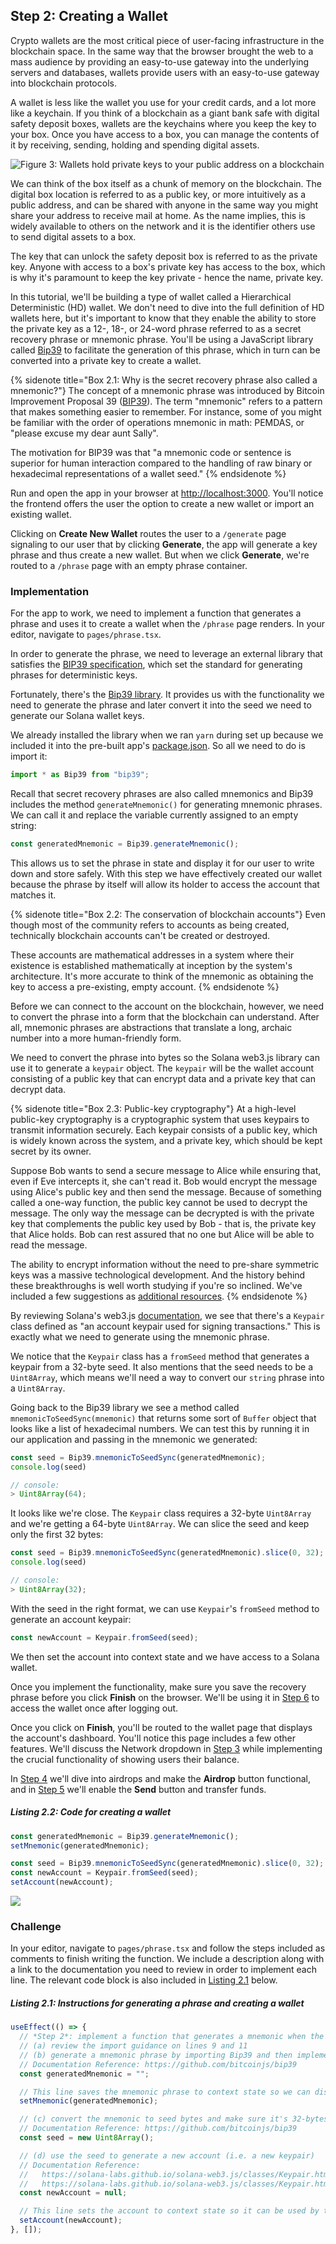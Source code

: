 ## Step 2: Creating a Wallet

Crypto wallets are the most critical piece of user-facing infrastructure in the blockchain space. In the same way that the browser brought the web to a mass audience by providing an easy-to-use gateway into the underlying servers and databases, wallets provide users with an easy-to-use gateway into blockchain protocols.

A wallet is less like the wallet you use for your credit cards, and a lot more like a keychain. If you think of a blockchain as a giant bank safe with digital safety deposit boxes, wallets are the keychains where you keep the key to your box. Once you have access to a box, you can manage the contents of it by receiving, sending, holding and spending digital assets.

![Figure 3: Wallets hold private keys to your public address on a blockchain](https://raw.githubusercontent.com/dgamboa/writing-stage/main/public/safe.jpeg)

We can think of the box itself as a chunk of memory on the blockchain. The digital box location is referred to as a public key, or more intuitively as a public address, and can be shared with anyone in the same way you might share your address to receive mail at home. As the name implies, this is widely available to others on the network and it is the identifier others use to send digital assets to a box.

The key that can unlock the safety deposit box is referred to as the private key. Anyone with access to a box's private key has access to the box, which is why it's paramount to keep the key private - hence the name, private key.

In this tutorial, we'll be building a type of wallet called a Hierarchical Deterministic (HD) wallet. We don't need to dive into the full definition of HD wallets here, but it's important to know that they enable the ability to store the private key as a 12-, 18-, or 24-word phrase referred to as a secret recovery phrase or mnemonic phrase. You'll be using a JavaScript library called [Bip39](https://github.com/bitcoinjs/bip39) to facilitate the generation of this phrase, which in turn can be converted into a private key to create a wallet.

{% sidenote title="Box 2.1: Why is the secret recovery phrase also called a mnemonic?"}
The concept of a mnemonic phrase was introduced by Bitcoin Improvement Proposal 39 ([BIP39](https://github.com/bitcoin/bips/blob/master/bip-0039.mediawiki)). The term "mnemonic" refers to a pattern that makes something easier to remember. For instance, some of you might be familiar with the order of operations mnemonic in math: PEMDAS, or "please excuse my dear aunt Sally".

The motivation for BIP39 was that "a mnemonic code or sentence is superior for human interaction compared to the handling of raw binary or hexadecimal representations of a wallet seed."
{% endsidenote %}

Run and open the app in your browser at [http://localhost:3000](http://localhost:3000). You'll notice the frontend offers the user the option to create a new wallet or import an existing wallet.

Clicking on **Create New Wallet** routes the user to a `/generate` page signaling to our user that by clicking **Generate**, the app will generate a key phrase and thus create a new wallet. But when we click **Generate**, we're routed to a `/phrase` page with an empty phrase container.

### Implementation

For the app to work, we need to implement a function that generates a phrase and uses it to create a wallet when the `/phrase` page renders. In your editor, navigate to `pages/phrase.tsx`.

In order to generate the phrase, we need to leverage an external library that satisfies the [BIP39 specification](https://github.com/bitcoin/bips/blob/master/bip-0039.mediawiki), which set the standard for generating phrases for deterministic keys. 

Fortunately, there's the [Bip39 library](https://github.com/bitcoinjs/bip39). It provides us with the functionality we need to generate the phrase and later convert it into the seed we need to generate our Solana wallet keys.

We already installed the library when we ran `yarn` during set up because we included it into the pre-built app's [package.json](https://github.com/figment-networks/wallet-tutorial/blob/main/package.json). So all we need to do is import it:

```javascript
import * as Bip39 from "bip39";
```

Recall that secret recovery phrases are also called mnemonics and Bip39 includes the method `generateMnemonic()` for generating mnemonic phrases. We can call it and replace the variable currently assigned to an empty string:

```javascript
const generatedMnemonic = Bip39.generateMnemonic();
```

This allows us to set the phrase in state and display it for our user to write down and store safely. With this step we have effectively created our wallet because the phrase by itself will allow its holder to access the account that matches it.

{% sidenote title="Box 2.2: The conservation of blockchain accounts"}
Even though most of the community refers to accounts as being created, technically blockchain accounts can't be created or destroyed.

These accounts are mathematical addresses in a system where their existence is established mathematically at inception by the system's architecture. It's more accurate to think of the mnemonic as obtaining the key to access a pre-existing, empty account.
{% endsidenote %}

Before we can connect to the account on the blockchain, however, we need to convert the phrase into a form that the blockchain can understand. After all, mnemonic phrases are abstractions that translate a long, archaic number into a more human-friendly form.

We need to convert the phrase into bytes so the Solana web3.js library can use it to generate a `keypair` object. The `keypair` will be the wallet account consisting of a public key that can encrypt data and a private key that can decrypt data.

{% sidenote title="Box 2.3: Public-key cryptography"}
At a high-level public-key cryptography is a cryptographic system that uses keypairs to transmit information securely. Each keypair consists of a public key, which is widely known across the system, and a private key, which should be kept secret by its owner.

Suppose Bob wants to send a secure message to Alice while ensuring that, even if Eve intercepts it, she can't read it. Bob would encrypt the message using Alice's public key and then send the message. Because of something called a one-way function, the public key cannot be used to decrypt the message. The only way the message can be decrypted is with the private key that complements the public key used by Bob - that is, the private key that Alice holds. Bob can rest assured that no one but Alice will be able to read the message.

The ability to encrypt information without the need to pre-share symmetric keys was a massive technological development. And the history behind these breakthroughs is well worth studying if you're so inclined. We've included a few suggestions as [additional resources](#additional-resources).
{% endsidenote %}

By reviewing Solana's web3.js [documentation](https://solana-labs.github.io/solana-web3.js/index.html), we see that there's a `Keypair` class defined as "an account keypair used for signing transactions." This is exactly what we need to generate using the mnemonic phrase.

We notice that the `Keypair` class has a `fromSeed` method that generates a keypair from a 32-byte seed. It also mentions that the seed needs to be a `Uint8Array`, which means we'll need a way to convert our `string` phrase into a `Uint8Array`.

Going back to the Bip39 library we see a method called `mnemonicToSeedSync(mnemonic)` that returns some sort of `Buffer` object that looks like a list of hexadecimal numbers. We can test this by running it in our application and passing in the mnemonic we generated:

```javascript
const seed = Bip39.mnemonicToSeedSync(generatedMnemonic);
console.log(seed)

// console:
> Uint8Array(64);
```

It looks like we're close. The `Keypair` class requires a 32-byte `Uint8Array` and we're getting a 64-byte `Uint8Array`. We can slice the seed and keep only the first 32 bytes:

```javascript
const seed = Bip39.mnemonicToSeedSync(generatedMnemonic).slice(0, 32);
console.log(seed)

// console:
> Uint8Array(32);
```

With the seed in the right format, we can use `Keypair`'s `fromSeed` method to generate an account keypair:

```javascript
const newAccount = Keypair.fromSeed(seed);
```

We then set the account into context state and we have access to a Solana wallet.

Once you implement the functionality, make sure you save the recovery phrase before you click **Finish** on the browser. We'll be using it in [Step 6](https://learn.figment.io/tutorials/solana-wallet-step-6) to access the wallet once after logging out. 

Once you click on **Finish**, you'll be routed to the wallet page that displays the account's dashboard. You'll notice this page includes a few other features. We'll discuss the Network dropdown in [Step 3](https://learn.figment.io/tutorials/solana-wallet-step-3) while implementing the crucial functionality of showing users their balance.

In [Step 4](https://learn.figment.io/tutorials/solana-wallet-step-4) we'll dive into airdrops and make the **Airdrop** button functional, and in [Step 5](https://learn.figment.io/tutorials/solana-wallet-step-5) we'll enable the **Send** button and transfer funds.

##### _Listing 2.2: Code for creating a wallet_
```javascript
const generatedMnemonic = Bip39.generateMnemonic();
setMnemonic(generatedMnemonic);

const seed = Bip39.mnemonicToSeedSync(generatedMnemonic).slice(0, 32);
const newAccount = Keypair.fromSeed(seed);
setAccount(newAccount);
```

![](https://github.com/dgamboa/writing-stage/tree/main/public/dashboard.png)

### Challenge

In your editor, navigate to `pages/phrase.tsx` and follow the steps included as comments to finish writing the function. We include a description along with a link to the documentation you need to review in order to implement each line. The relevant code block is also included in [Listing 2.1](#listing-21-instructions-for-generating-a-phrase-and-creating-a-wallet) below.

##### _Listing 2.1: Instructions for generating a phrase and creating a wallet_
```javascript
useEffect(() => {
  // *Step 2*: implement a function that generates a mnemonic when the page renders, and uses it to create a wallet (i.e. account)
  // (a) review the import guidance on lines 9 and 11
  // (b) generate a mnemonic phrase by importing Bip39 and then implementing the appropriate method on the imported Bip39 instance
  // Documentation Reference: https://github.com/bitcoinjs/bip39
  const generatedMnemonic = "";

  // This line saves the mnemonic phrase to context state so we can display it for the wallet user to copy
  setMnemonic(generatedMnemonic);

  // (c) convert the mnemonic to seed bytes and make sure it's 32-bytes (Hint: console log the seed to see how many bytes you have vs how many you need)
  // Documentation Reference: https://github.com/bitcoinjs/bip39
  const seed = new Uint8Array();

  // (d) use the seed to generate a new account (i.e. a new keypair)
  // Documentation Reference:
  //   https://solana-labs.github.io/solana-web3.js/classes/Keypair.html
  //   https://solana-labs.github.io/solana-web3.js/classes/Keypair.html#fromSeed
  const newAccount = null;

  // This line sets the account to context state so it can be used by the app
  setAccount(newAccount);
}, []);
```

